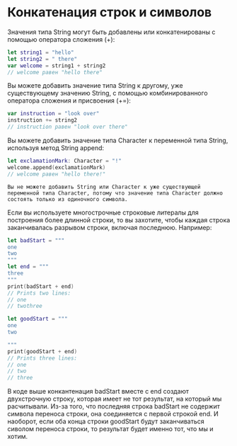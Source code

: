 # Конкатенация строк и символов
Значения типа String могут быть добавлены или конкатенированы с помощью оператора сложения (+):

```swift
let string1 = "hello"
let string2 = " there"
var welcome = string1 + string2
// welcome равен "hello there"
```

Вы можете добавить значение типа String к другому, уже существующему значению String, с помощью комбинированного оператора сложения и присвоения (+=):

```swift
var instruction = "look over"
instruction += string2
// instruction равен "look over there"
```

Вы можете добавить значение типа Character к переменной типа String, используя метод String append:

```swift
let exclamationMark: Character = "!"
welcome.append(exclamationMark)
// welcome равен "hello there!"
```

    Вы не можете добавить String или Character к уже существующей переменной типа Character, потому что значение типа Character должно состоять только из одиночного символа.

Если вы используете многострочные строковые литералы для построения более длинной строки, то вы захотите, чтобы каждая строка заканчивалась разрывом строки, включая последнюю. Например:

```swift
let badStart = """
one
two
"""
let end = """
three
"""
print(badStart + end)
// Prints two lines:
// one
// twothree

let goodStart = """
one
two

"""
print(goodStart + end)
// Prints three lines:
// one
// two
// three

```

В коде выше конкантенация badStart вместе с end создают двухстрочную строку, которая имеет не тот результат, на который мы расчитывали. Из-за того, что последняя строка badStart не содержит символа переноса строки, она соединяется с первой строкой end. И наоборот, если оба конца строки goodStart будут заканчиваться сиволом переноса строки, то результат будет именно тот, что мы и хотим.
